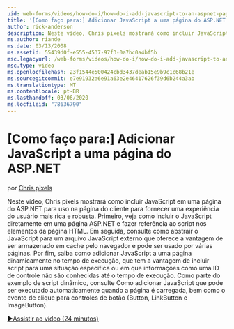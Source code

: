 ```yaml
---
uid: web-forms/videos/how-do-i/how-do-i-add-javascript-to-an-aspnet-page
title: '[Como faço para:] Adicionar JavaScript a uma página do ASP.NET | Microsoft Docs'
author: rick-anderson
description: Neste vídeo, Chris pixels mostrará como incluir JavaScript em uma página do ASP.NET para uso na página do cliente para fornecer uma experiência do usuário mais rica e robusta...
ms.author: riande
ms.date: 03/13/2008
ms.assetid: 55439d0f-e555-4537-97f3-0a7bc0a4bf5b
msc.legacyurl: /web-forms/videos/how-do-i/how-do-i-add-javascript-to-an-aspnet-page
msc.type: video
ms.openlocfilehash: 23f1544e500424cbd3437deab15e9b9c1c68b21e
ms.sourcegitcommit: e7e91932a6e91a63e2e46417626f39d6b244a3ab
ms.translationtype: MT
ms.contentlocale: pt-BR
ms.lasthandoff: 03/06/2020
ms.locfileid: "78636790"
---
```

# <a name="how-do-i-add-javascript-to-an-aspnet-page"></a>[Como faço para:] Adicionar JavaScript a uma página do ASP.NET

por [Chris pixels](https://twitter.com/chrispels)

Neste vídeo, Chris pixels mostrará como incluir JavaScript em uma página do ASP.NET para uso na página do cliente para fornecer uma experiência do usuário mais rica e robusta. Primeiro, veja como incluir o JavaScript diretamente em uma página ASP.NET e fazer referência ao script nos elementos da página HTML. Em seguida, consulte como abstrair o JavaScript para um arquivo JavaScript externo que oferece a vantagem de ser armazenado em cache pelo navegador e pode ser usado por várias páginas. Por fim, saiba como adicionar JavaScript a uma página dinamicamente no tempo de execução, que tem a vantagem de incluir script para uma situação específica ou em que informações como uma ID de controle não são conhecidas até o tempo de execução. Como parte do exemplo de script dinâmico, consulte Como adicionar JavaScript que pode ser executado automaticamente quando a página é carregada, bem como o evento de clique para controles de botão (Button, LinkButton e ImageButton).

[&#9654;Assistir ao vídeo (24 minutos)](https://channel9.msdn.com/Blogs/ASP-NET-Site-Videos/how-do-i-add-javascript-to-an-aspnet-page)
